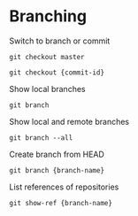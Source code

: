 # Branching
  
Switch to branch or commit

    git checkout master

    git checkout {commit-id}

Show local branches

    git branch  

Show local and remote branches

    git branch --all

Create branch from HEAD

    git branch {branch-name}

List references of repositories

    git show-ref {branch-name}